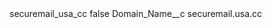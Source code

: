 <?xml version="1.0" encoding="UTF-8"?>
<CustomMetadata xmlns="http://soap.sforce.com/2006/04/metadata" xmlns:xsi="http://www.w3.org/2001/XMLSchema-instance" xmlns:xsd="http://www.w3.org/2001/XMLSchema">
    <label>securemail_usa_cc</label>
    <protected>false</protected>
    <values>
        <field>Domain_Name__c</field>
        <value xsi:type="xsd:string">securemail.usa.cc</value>
    </values>
</CustomMetadata>
